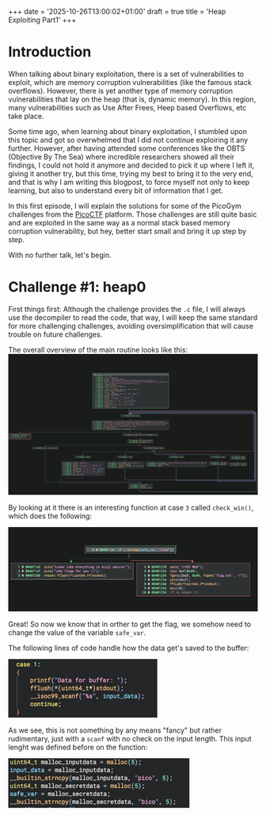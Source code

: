 +++
date = '2025-10-26T13:00:02+01:00'
draft = true
title = 'Heap Exploiting Part1'
+++

# Introduction

When talking about binary exploitation, there is a set of vulnerabilities to exploit, which are memory corruption vulnerabilities (like the famous stack overflows). However, there is yet another type of memory corruption vulnerabilities that lay on the heap (that is, dynamic memory). In this region, many vulnerabilities such as Use After Frees, Heep based Overflows, etc take place.

Some time ago, when learning about binary exploitation, I stumbled upon this topic and got so overwhelmed that I did not continue exploiring it any further. However, after having attended some conferences like the OBTS (Objective By The Sea) where incredible researchers showed all their findings, I could not hold it anymore and decided to pick it up where I left it, giving it another try, but this time, trying my best to bring it to the very end, and that is why I am writing this blogpost, to force myself not only to keep learning, but also to understand every bit of information that I get.

In this first episode, I will explain the solutions for some of the PicoGym challenges from the [PicoCTF](https://picoctf.org/) platform. Those challenges are still quite basic and are exploited in the same way as a normal stack based memory corruption vulnerability, but hey, better start small and bring it up step by step.

With no further talk, let's begin.

# Challenge #1: heap0

First things first: Although the challenge provides the `.c` file, I will always use the decompiler to read the code, that way, I will keep the same standard for more challenging challenges, avoiding oversimplification that will cause trouble on future challenges.

The overall overview of the main routine looks like this:
![Function Graph](graph.png)

By looking at it there is an interesting function at case `3` called `check_win()`, which does the following:

![Win Function](win.png)

Great! So now we know that in orther to get the flag, we somehow need to change the value of the variable `safe_var`. 

The following lines of code handle how the data get's saved to the buffer:

![Data to buffer](save_data.png)

As we see, this is not something by any means "fancy" but rather rudimentary, just with a `scanf` with no check on the input length. This input lenght was defined before on the function:

![Malloc allocation](malloc.png)
